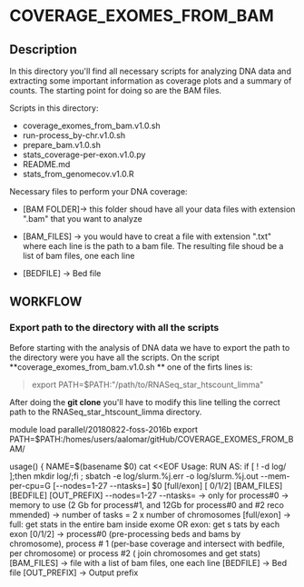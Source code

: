 # COVERAGE_EXOMES_FROM_BAM

<!-- /TOC -->

## Description

In this directory you'll find all necessary scripts for analyzing DNA data and extracting some important information as coverage plots and a summary of counts. The starting point for doing so are the BAM files. 

Scripts in this directory: 

* coverage_exomes_from_bam.v1.0.sh  
* run-process_by-chr.v1.0.sh
* prepare_bam.v1.0.sh              
* stats_coverage-per-exon.v1.0.py
* README.md                         
* stats_from_genomecov.v1.0.R

Necessary files to perform your DNA coverage:

* [BAM FOLDER]-> this folder shoud have all your data files with extension ".bam" that you want to analyze 

* [BAM_FILES] -> you would have to creat a file with extension ".txt" where each line is the path to a bam file. The resulting file shoud be a list of bam files, one each line

* [BEDFILE] -> Bed file


## WORKFLOW

### Export path to the directory with all the scripts

Before starting with the analysis of DNA data we have to export the path to the directory were you have all the scripts. On the script **coverage_exomes_from_bam.v1.0.sh ** one of the firts lines is: 

> export PATH=$PATH:"/path/to/RNASeq_star_htscount_limma"

After doing the **git clone** you'll have to modify this line telling the correct path to the RNASeq_star_htscount_limma directory. 


module load parallel/20180822-foss-2016b
export PATH=$PATH:/homes/users/aalomar/gitHub/COVERAGE_EXOMES_FROM_BAM/

usage() {
    NAME=$(basename $0)
    cat <<EOF
Usage:
    RUN AS: if [ ! -d log/ ];then mkdir log/;fi ; sbatch -e log/slurm.%j.err -o 
log/slurm.%j.out --mem-per-cpu=<X>G [--nodes=1-27 --ntasks=<Y>] $0 [full/exon] [
0/1/2] [BAM_FILES] [BEDFILE] [OUT_PREFIX]
    --nodes=1-27 --ntasks=<Y> -> only for process#0
    <X> -> memory to use (2 Gb for process#1, and 12Gb for process#0 and #2 reco
mmended)
    <Y> -> number of tasks = 2 x number of chromosomes
    [full/exon] -> full: get stats in the entire bam inside exome OR exon: get s
tats by each exon
    [0/1/2] -> process#0 (pre-processing beds and bams by chromosome), process #
1 (per-base coverage and intersect with bedfile, per chromosome) or process #2 (
join chromosomes and get stats)
    [BAM_FILES] -> file with a list of bam files, one each line
    [BEDFILE] -> Bed file
    [OUT_PREFIX] -> Output prefix

